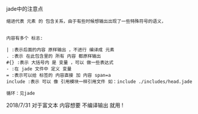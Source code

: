 jade中的注意点

    缩进代表 元素 的 包含关系，由于有些时候想输出出现了一些特殊符号的语义，
    
    
    内容有多个 标志:

    | :表示后面的内容 原样输出 ，不进行 编译成 元素
    . :表示 在此包含里的 所有 内容 都原样输出
    #{} :表示 大括号内 是 变量 ，可以 做一些表达式
    - :在 jade 文件中 定义 变量
    = :表示可以给 标签的 内容直接 加 内容 span=a
    include :表示 可以 像 引用模块一样引用文件 如：include ./includes/head.jade

    循环：见jade 
2018/7/31
    对于富文本 内容想要 不编译输出 就用 !
